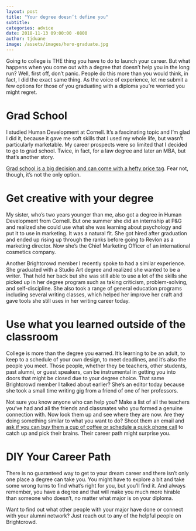 ```yaml
---
layout: post
title: "Your degree doesn’t define you"
subtitle:
categories: advice
date: 2018-11-13 09:00:00 -0800
author: tjduane
image: /assets/images/hero-graduate.jpg
---
```


Going to college is THE thing you have to do to launch your career. But what happens when you come out with a degree that doesn’t help you in the long run? Well, first off, don’t panic. People do this more than you would think, in fact, I did the exact same thing. As the voice of experience, let me submit a few options for those of you graduating with a diploma you’re worried you might regret.

# Grad School

I studied Human Development at Cornell. It’s a fascinating topic and I’m glad I did it, because it gave me soft skills that I used my whole life, but wasn’t particularly marketable. My career prospects were so limited that I decided to go to grad school. Twice, in fact, for a law degree and later an MBA, but that’s another story.

[Grad school is a big decision and can come with a hefty price tag][blog1]. Fear not, though, it’s not the only option.

# Get creative with your degree

My sister, who’s two years younger than me, also got a degree in Human Development from Cornell. But one summer she did an internship at P&G and realized she could use what she was learning about psychology and put it to use in marketing. It was a natural fit. She got hired after graduation and ended up rising up through the ranks before going to Revlon as a marketing director. Now she’s the Chief Marketing Officer of an international cosmetics company.

Another Brightcrowd member I recently spoke to had a similar experience. She graduated with a Studio Art degree and realized she wanted to be a writer. That held her back but she was still able to use a lot of the skills she picked up in her degree program such as taking criticism, problem-solving, and self-discipline. She also took a range of general education programs including several writing classes, which helped her improve her craft and gave tools she still uses in her writing career today.

# Use what you learned outside of the classroom

College is more than the degree you earned. It’s learning to be an adult, to keep to a schedule of your own design, to meet deadlines, and it’s also the people you meet. Those people, whether they be teachers, other students, past alumni, or guest speakers, can be instrumental in getting you into doors that might be closed due to your degree choice. That same Brightcrowd member I talked about earlier? She’s an editor today because she took a small time writing gig from a friend of one of her professors.

Not sure you know anyone who can help you? Make a list of all the teachers you’ve had and all the friends and classmates who you formed a genuine connection with. Now look them up and see where they are now. Are they doing something similar to what you want to do? Shoot them an email and [ask if you can buy them a cup of coffee or schedule a quick phone call][blog2] to catch up and pick their brains. Their career path might surprise you.


# DIY Your Career Path

There is no guaranteed way to get to your dream career and there isn’t only one place a degree can take you. You might have to explore a bit and take some wrong turns to find what’s right for you, but you’ll find it. And always remember, you have a degree and that will make you much more hirable than someone who doesn’t, no matter what major is on your diploma.

Want to find out what other people with your major have done or connect with your alumni network? Just reach out to any of the helpful people on Brightcrowd.

[blog1]: https://blog.brightcrowd.us/should-i-go-to-grad-school/
[blog2]: https://blog.brightcrowd.us/the-art-of-the-ask/
